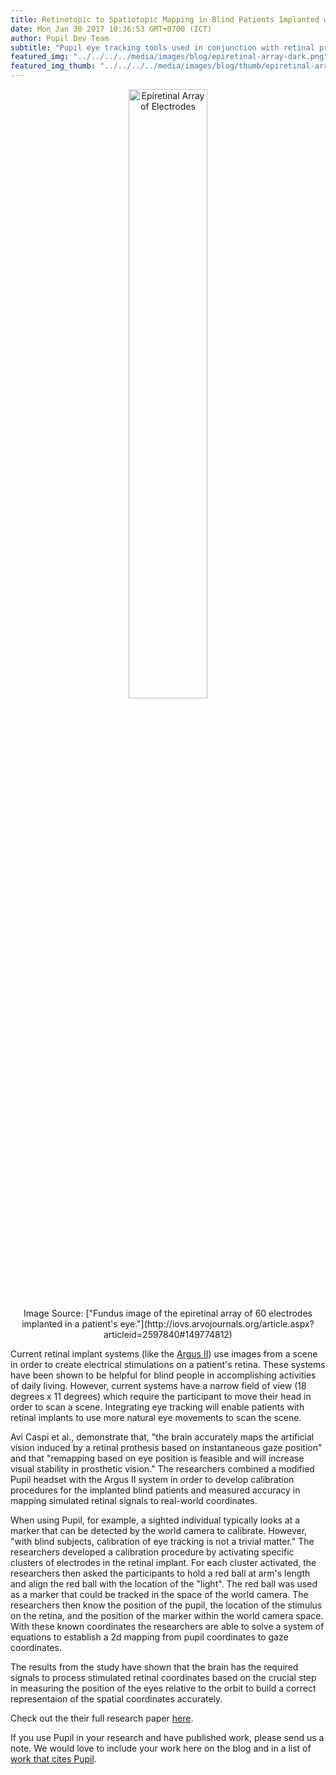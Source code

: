```yaml
--- 
title: Retinotopic to Spatiotopic Mapping in Blind Patients Implanted with Retinal Prosthesis
date: Mon Jan 30 2017 10:36:53 GMT+0700 (ICT) 
author: Pupil Dev Team 
subtitle: "Pupil eye tracking tools used in conjunction with retinal prothesis measure the accuracy in mapping simulated retinal signals to world coordinates..."
featured_img: "../../../../media/images/blog/epiretinal-array-dark.png"
featured_img_thumb: "../../../../media/images/blog/thumb/epiretinal-array.png" 
---
```


<div align="center">
	<img src="../../../../media/images/blog/thumb/epiretinal-array.png" class='Feature-image u-padBottom--1' alt="Epiretinal Array of Electrodes" style="width: 50%;">
	<div class="small u-padBottom--3">Image Source: ["Fundus image of the epiretinal array of 60 electrodes implanted in a patient's eye."](http://iovs.arvojournals.org/article.aspx?articleid=2597840#149774812)
	</div>
</div>

Current retinal implant systems (like the [Argus II](http://www.2-sight.com/g-the-argus-ii-prosthesis-system-pf-en.html)) use images from a scene in order to create electrical stimulations on a patient's retina. These systems have been shown to be helpful for blind people in accomplishing activities of daily living. However, current systems have a narrow field of view (18 degrees x 11 degrees) which require the participant to move their head in order to scan a scene. Integrating eye tracking will enable patients with retinal implants to use more natural eye movements to scan the scene.

Avi Caspi et al., demonstrate that, "the brain accurately maps the artificial vision induced by a retinal prothesis based on instantaneous gaze position" and that "remapping based on eye position is feasible and will increase visual stability in prosthetic vision." The researchers combined a modified Pupil headset with the Argus II system in order to develop calibration procedures for the implanted blind patients and measured accuracy in mapping simulated retinal signals to real-world coordinates.

When using Pupil, for example, a sighted individual typically looks at a marker that can be detected by the world camera to calibrate. However, "with blind subjects, calibration of eye tracking is not a trivial matter." The researchers developed a calibration procedure by activating specific clusters of electrodes in the retinal implant. For each cluster activated, the researchers then asked the participants to hold a red ball at arm's length and align the red ball with the location of the "light". The red ball was used as a marker that could be tracked in the space of the world camera. The researchers then know the position of the pupil, the location of the stimulus on the retina, and the position of the marker within the world camera space. With these known coordinates the researchers are able to solve a system of equations to establish a 2d mapping from pupil coordinates to gaze coordinates.

The results from the study have shown that the brain has the required signals to process stimulated retinal coordinates based on the crucial step in measuring the position of the eyes relative to the orbit to build a correct representaion of the spatial coordinates accurately.

Check out the their full research paper [here](http://iovs.arvojournals.org/article.aspx?articleid=2597840#149774812).

If you use Pupil in your research and have published work, please send us a note. We would love to include your work here on the blog and in a list of [work that cites Pupil](https://docs.google.com/spreadsheets/d/1ZD6HDbjzrtRNB4VB0b7GFMaXVGKZYeI0zBOBEEPwvBI/).